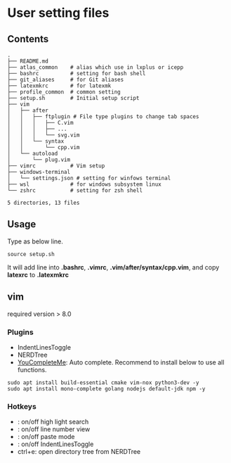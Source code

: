 # User setting files


## Contents

```
.
├── README.md
├── atlas_common    # alias which use in lxplus or icepp
├── bashrc          # setting for bash shell
├── git_aliases     # for Git aliases
├── latexmkrc       # for latexmk
├── profile_common  # common setting
├── setup.sh        # Initial setup script
├── vim
│   ├── after
│   │   ├── ftplugin # File type plugins to change tab spaces
│   │   │   ├── C.vim
│   │   │   ├── ...
│   │   │   └── svg.vim
│   │   └── syntax
│   │       └── cpp.vim
│   └── autoload
│       └── plug.vim
├── vimrc           # Vim setup
├── windows-terminal
│   └── settings.json # setting for winfows terminal
├── wsl             # for windows subsystem linux
└── zshrc           # setting for zsh shell

5 directories, 13 files
```


## Usage
Type as below line.
```
source setup.sh
```
It will add line into **.bashrc**, **.vimrc**, **.vim/after/syntax/cpp.vim**,
and copy **latexrc** to **.latexmkrc**


## vim
required version > 8.0

### Plugins
- IndentLinesToggle
- NERDTree
- [YouCompleteMe](https://github.com/ycm-core/YouCompleteMe): Auto complete. Recommend to install below to use all functions.
```
sudo apt install build-essential cmake vim-nox python3-dev -y
sudo apt install mono-complete golang nodejs default-jdk npm -y
```


### Hotkeys
- <F4>: on/off high light search
- <F5>: on/off line number view
- <F6>: on/off paste mode
- <F7>: on/off IndentLinesToggle
- ctrl+e: open directory tree from NERDTree
